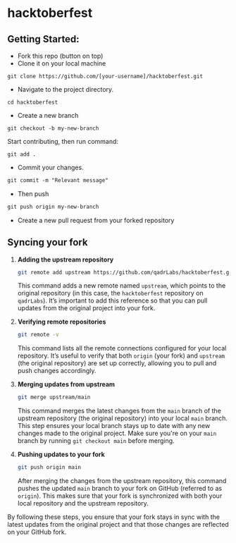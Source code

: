 # hacktoberfest

## Getting Started:

- Fork this repo (button on top)
- Clone it on your local machine

```
git clone https://github.com/[your-username]/hacktoberfest.git
```

- Navigate to the project directory.

```
cd hacktoberfest
```

- Create a new branch

```
git checkout -b my-new-branch
```

Start contributing, then run command:

```
git add .
```

- Commit your changes.

```markdown
git commit -m "Relevant message"
```

- Then push

```markdown
git push origin my-new-branch
```

- Create a new pull request from your forked repository

## Syncing your fork

1. **Adding the upstream repository**
   ```bash
   git remote add upstream https://github.com/qadrLabs/hacktoberfest.git
   ```
   This command adds a new remote named `upstream`, which points to the original repository (in this case, the `hacktoberfest` repository on `qadrLabs`). It’s important to add this reference so that you can pull updates from the original project into your fork.

2. **Verifying remote repositories**
   ```bash
   git remote -v
   ```
   This command lists all the remote connections configured for your local repository. It’s useful to verify that both `origin` (your fork) and `upstream` (the original repository) are set up correctly, allowing you to pull and push changes accordingly.

3. **Merging updates from upstream**
   ```bash
   git merge upstream/main
   ```
   This command merges the latest changes from the `main` branch of the upstream repository (the original repository) into your local `main` branch. This step ensures your local branch stays up to date with any new changes made to the original project. Make sure you're on your `main` branch by running `git checkout main` before merging.

4. **Pushing updates to your fork**
   ```bash
   git push origin main
   ```
   After merging the changes from the upstream repository, this command pushes the updated `main` branch to your fork on GitHub (referred to as `origin`). This makes sure that your fork is synchronized with both your local repository and the upstream repository.

By following these steps, you ensure that your fork stays in sync with the latest updates from the original project and that those changes are reflected on your GitHub fork.
